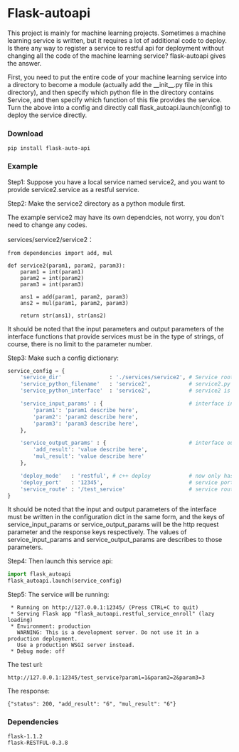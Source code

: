 # Flask-autoapi

This project is mainly for machine learning projects. Sometimes a machine learning service is written, but it requires a lot of additional code to deploy. Is there any way to register a service to restful api for deployment without changing all the code of the machine learning service? flask-autoapi gives the answer.

First, you need to put the entire code of your machine learning service into a directory to become a module (actually add the \_\_init\_\_.py file in this directory), and then specify which python file in the directory contains Service, and then specify which function of this file provides the service. Turn the above into a config and directly call flask_autoapi.launch(config) to deploy the service directly.


### Download

```
pip install flask-auto-api
```


### Example

Step1: Suppose you have a local service named service2, and you want to provide service2.service as a restful service.

Step2: Make the service2 directory as a python module first.

The example service2 may have its own dependcies, not worry, you don't need to change any codes.

services/service2/service2：

```
from dependencies import add, mul

def service2(param1, param2, param3):
    param1 = int(param1)
    param2 = int(param2)
    param3 = int(param3)

    ans1 = add(param1, param2, param3)
    ans2 = mul(param1, param2, param3)

    return str(ans1), str(ans2)
```

It should be noted that the input parameters and output parameters of the interface functions that provide services must be in the type of strings, of course, there is no limit to the parameter number.


Step3: Make such a config dictionary:

```python
service_config = {
    'service_dir'               : './services/service2', # Service root directory
    'service_python_filename'   : 'service2',            # service2.py
    'service_python_interface'  : 'service2',            # service2 is the interface function

    'service_input_params' : {                           # interface input params are defined here
        'param1': 'param1 describe here',
        'param2': 'param2 describe here',
        'param3': 'param3 describe here',
    },

    'service_output_params' : {                          # interface output params are defined here
        'add_result': 'value describe here',
        'mul_result': 'value describe here'
    },

    'deploy_mode'   : 'restful', # c++ deploy            # now only has restful deploy
    'deploy_port'   : '12345',                           # service port
    'service_route' : '/test_service'                    # service route
}
```

It should be noted that the input and output parameters of the interface must be written in the configuration dict in the same form, and the keys of service_input_params or service_output_params will be the http request parameter and the response keys respectively. The values of service_input_params and service_output_params are describes to those parameters.

Step4: Then launch this service api:

```python
import flask_autoapi
flask_autoapi.launch(service_config)
```

Step5: The service will be running:

```
 * Running on http://127.0.0.1:12345/ (Press CTRL+C to quit)
 * Serving Flask app "flask_autoapi.restful_service_enroll" (lazy loading)
 * Environment: production
   WARNING: This is a development server. Do not use it in a production deployment.
   Use a production WSGI server instead.
 * Debug mode: off
```

The test url:

```
http://127.0.0.1:12345/test_service?param1=1&param2=2&param3=3
```

The response:

```
{"status": 200, "add_result": "6", "mul_result": "6"}
```


### Dependencies

```
flask-1.1.2
flask-RESTFUL-0.3.8
```

